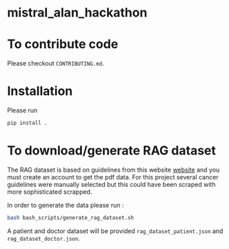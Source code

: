 # mistral_alan_hackathon


# To contribute code

Please checkout `CONTRIBUTING.md`.

# Installation

Please run 
```bash 
pip install .
```

# To download/generate RAG dataset

The RAG dataset is based on guidelines from this website [website](https://www.nccn.org/guidelines/guidelines-detail?category=1&id=1418) and you must create an account to get the pdf data. For this project several cancer guidelines were manually selected but this could have been scraped with more sophisticated scrapped. 

In order to generate the data please run :

```bash 
bash bash_scripts/generate_rag_dataset.sh
```

A patient and doctor dataset will be provided `rag_dataset_patient.json` and `rag_dataset_doctor.json`.